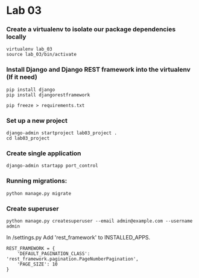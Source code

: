# Lab 03

### Create a virtualenv to isolate our package dependencies locally
```
virtualenv lab_03
source lab_03/bin/activate
```

### Install Django and Django REST framework into the virtualenv (If it need)
```
pip install django
pip install djangorestframework
```

```
pip freeze > requirements.txt
```

### Set up a new project
```
django-admin startproject lab03_project .
cd lab03_project 
```

### Create single application
```
django-admin startapp port_control
```

### Running migrations:
```
python manage.py migrate
```

### Create superuser
```
python manage.py createsuperuser --email admin@example.com --username admin
```

In /settings.py Add 'rest_framework' to INSTALLED_APPS.

```
REST_FRAMEWORK = {
    'DEFAULT_PAGINATION_CLASS': 'rest_framework.pagination.PageNumberPagination',
    'PAGE_SIZE': 10
}
```